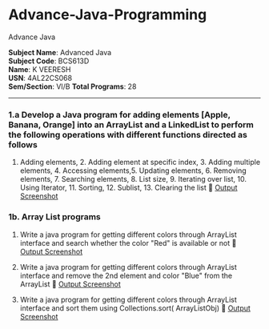 # Advance-Java-Programming
Advance Java 

**Subject Name**: Advanced Java  
**Subject Code**: BCS613D  
**Name**: K VEERESH  
**USN**: 4AL22CS068  
**Sem/Section**: VI/B
**Total Programs**: 28  

---

### 1.a  Develop a Java program for adding elements   \[Apple, Banana, Orange] into an ArrayList and a  LinkedList  to  perform the   following  operations  with  different  functions  directed  as follows

1. Adding elements,   2. Adding element at specific index, 3. Adding multiple elements, 4. Accessing elements,5. Updating elements, 6. Removing elements,  7. Searching elements,  8. List size, 9. Iterating over list, 10. Using Iterator,  11. Sorting, 12. Sublist, 13. Clearing the list
   🔗 [Output Screenshot](https://github.com/kveeresh288/Advance-Java-Programming-Assignment/blob/main/1a.ListOperations/1a_Output.png)


### 1b.  Array List programs
   
1. Write a java program for getting different colors through ArrayList interface and search whether the color "Red" is available or not
    🔗 [Output Screenshot](https://github.com/kveeresh288/Advance-Java-Programming-Assignment/blob/main/1b.ArrayList/1b_1_Output.png)

2. Write a java program for getting different colors through ArrayList interface and remove the 2nd element and color "Blue" from the ArrayList 
    🔗 [Output Screenshot](https://github.com/kveeresh288/Advance-Java-Programming-Assignment/blob/main/1b.ArrayList/1b_2_Output.png)

3. Write a java program for getting different colors through ArrayList interface and  sort them using Collections.sort( ArrayListObj)
    🔗 [Output Screenshot](https://github.com/kveeresh288/Advance-Java-Programming-Assignment/blob/main/1b.ArrayList/1b_3_Output.png)
    